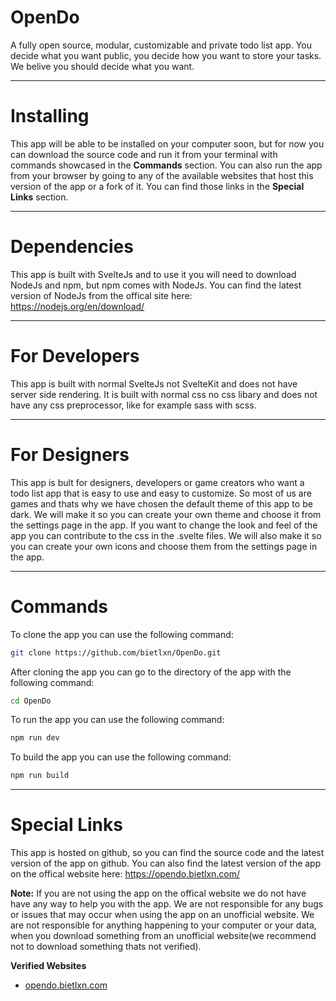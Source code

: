 # OpenDo
A fully open source, modular, customizable and private todo list app. You decide what you want public, you decide how you want to store your tasks. We belive you should decide what you want.

---

# Installing
This app will be able to be installed on your computer soon, but for now you can download the source code and run it from your terminal with commands showcased in the **Commands** section. You can also run the app from your browser by going to any of the available websites that host this version of the app or a fork of it. You can find those links in the **Special Links** section. 

---

# Dependencies
This app is built with SvelteJs and to use it you will need to download NodeJs and npm, but npm comes with NodeJs. You can find the latest version of NodeJs from the offical site here: https://nodejs.org/en/download/

---

# For Developers
This app is built with normal SvelteJs not SvelteKit and does not have server side rendering. It is built with normal css no css libary and does not have any css preprocessor, like for example sass with scss.

---

# For Designers
This app is bult for designers, developers or game creators who want a todo list app that is easy to use and easy to customize. So most of us are games and thats why we have chosen the default theme of this app to be dark. We will make it so you can create your own theme and choose it from the settings page in the app. If you want to change the look and feel of the app you can contribute to the css in the .svelte files. We will also make it so you can create your own icons and choose them from the settings page in the app.

---

# Commands
To clone the app you can use the following command:
```bash
git clone https://github.com/bietlxn/OpenDo.git
```
After cloning the app you can go to the directory of the app with the following command:
```bash
cd OpenDo
```
To run the app you can use the following command:
```bash
npm run dev
```
To build the app you can use the following command:
```bash
npm run build
```

---

# Special Links
This app is hosted on github, so you can find the source code and the latest version of the app on github. You can also find the latest version of the app on the offical website here: https://opendo.bietlxn.com/

**Note:** If you are not using the app on the offical website we do not have have any way to help you with the app. We are not responsible for any bugs or issues that may occur when using the app on an unofficial website. We are not responsible for anything happening to your computer or your data, when you download something from an unofficial website(we recommend not to download something thats not verified).

**Verified Websites**
* [opendo.bietlxn.com](https://opendo.bietlxn.com/)